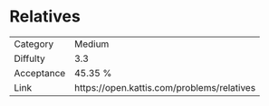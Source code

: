 # Relatives

<table>
    <tr>
        <td>Category</td>
        <td>Medium</td>
    </tr>
    <tr>
        <td>Diffulty</td>
        <td>3.3</td>
    </tr>
    <tr>
        <td>Acceptance</td>
        <td>45.35 %</td>
    </tr>
    <tr>
        <td>Link</td>
        <td>https://open.kattis.com/problems/relatives</td>
    </tr>
</table>